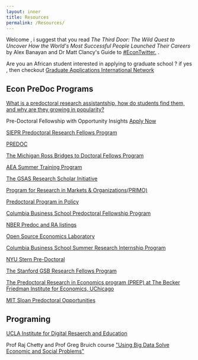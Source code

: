 ```yaml
---
layout: inner
title: Resources
permalink: /Resources/
---
```


  Welcome , i suggest that you read _The Third Door: The Wild Quest to Uncover How the World's Most Successful People Launched Their Careers_ by Alex Banayan and Dr Matt Clancy's Guide to [#EconTwitter.](https://mattclancy.medium.com/a-beginners-guide-to-econtwitter-d237a3a4608b/) .
  
  
  Are you an African student interested in applying to graduate school ? if yes , then checkout [Graduate Applications International Network](http://gain-learning.net/)

## Econ PreDoc Programs 

[What is a predoctoral research assistantship, how do students find them, and why are they growing in popularity?](https://www.aeaweb.org/forum/305/predoctoral-research-assistantship-students-popularity)


Pre-Doctoral Fellowship with Opportunity Insights  [Apply Now](https://opportunityinsights.org/wp-content/uploads/2021/09/OI_Predoc_2021-2022.pdf)


[SIEPR Predoctoral Research Fellows Program](https://siepr.stanford.edu/programs/predoctoral-research-fellowship-opportunities/)


[PREDOC](https://predoc.org/opportunities/)


[The Michigan Ross Bridges to Doctoral Fellows Program](https://michiganross.umich.edu/programs/phd/bridges-program)


[AEA Summer Training Program](https://www.aeaweb.org/about-aea/committees/aeasp) 


[The GSAS Research Scholar Initiative](https://gsas.harvard.edu/diversity/research-scholar-initiative)


[Program for Research in Markets & Organizations(PRIMO)](https://www.hbs.edu/doctoral/primo/Pages/program-details.aspx)


[Predoctoral Program in Policy](https://www.policypredoc.org/)


[Columbia Business School Predoctoral Fellowship Program ](https://academics.gsb.columbia.edu/predoctoral-research/predoctoral-fellows-program)


[NBER Predoc and RA listings](https://www.nber.org/career-resources/research-assistant-positions-not-nber) 


[Open Source Economics Laboratory](https://www.oselab.org/) 


[Columbia Business School Summer Research Internship Program ](https://econ.columbia.edu/summer-research-internship-program-columbia-business-school/)


[NYU Stern Pre-Doctoral](  https://www.stern.nyu.edu/programs-admissions/phd/academics/pre-doctoral-program)


[The Stanford GSB Research Fellows Program](https://www.gsb.stanford.edu/programs/research-fellows)


[The Predoctoral Research in Economics program (PREP) at The Becker Friedman Institute for Economics, UChicago](https://bfi.uchicago.edu/info-for/prep/)


[MIT Sloan Predoctoral Opportunities](https://mitsloan.mit.edu/diversity/mit-sloan-predoctoral-opportunities)



## Programing 

 
[UCLA Institute for Digital Resaerch and Education](https://stats.idre.ucla.edu/stata/)


Prof Raj Chetty and Prof Greg Bruich course ["Using Big Data Solve Economic and Social Problems"](https://stats.idre.ucla.edu/stata/)



